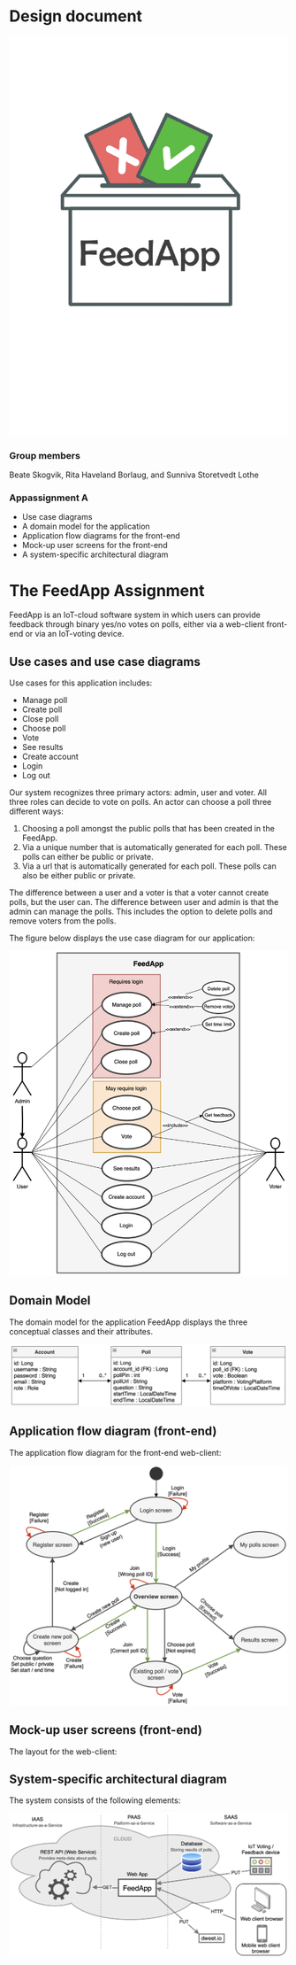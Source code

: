 # Design document

![Figure-logo.png](../Figure-logo.png)

### Group members

Beate Skogvik, Rita Haveland Borlaug, and Sunniva Storetvedt Lothe

### Appassignment A

- Use case diagrams
- A domain model for the application
- Application flow diagrams for the front-end
- Mock-up user screens for the front-end
- A system-specific architectural diagram

# The FeedApp Assignment

FeedApp is an IoT-cloud software system in which users can provide feedback through binary yes/no votes on polls, either via a web-client front-end or via an IoT-voting device.

## Use cases and use case diagrams

Use cases for this application includes:
- Manage poll
- Create poll
- Close poll
- Choose poll
- Vote
- See results
- Create account
- Login
- Log out

Our system recognizes three primary actors: admin, user and voter. All three roles can decide to vote on polls. An actor can choose a poll three different ways:
1. Choosing a poll amongst the public polls that has been created in the FeedApp.
2. Via a unique number that is automatically generated for each poll. These polls can either be public or private.
3. Via a url that is automatically generated for each poll. These polls can also be either public or private.

The difference between a user and a voter is that a voter cannot create polls, but the user can. The difference between user and admin is that the admin can manage the polls. This includes the option to delete polls and remove voters from the polls.

The figure below displays the use case diagram for our application:

![Figure-Use-case-diagram.png](../Figure-Use-case-diagram.png)


## Domain Model

The domain model for the application FeedApp displays the three conceptual classes and their attributes.

![Figure-Domain-model.png](../Figure-Domain-model.png)


## Application flow diagram (front-end)

The application flow diagram for the front-end web-client:

![Figure-Application-flow-diagram.png](../Figure-Application-flow-diagram.png)


## Mock-up user screens (front-end)

The layout for the web-client:


## System-specific architectural diagram

The system consists of the following elements:

![Figure-System-specific-architectural-diagram.png](../Figure-System-specific-architecture-diagram.png)
